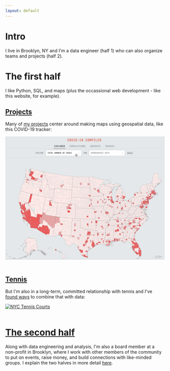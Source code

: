 ```yaml
---
layout: default
---
```

<h1>Intro</h1>

I live in Brooklyn, NY and I'm a data engineer (half 1) who can also organize teams and projects (half 2).

<h1>The first half</h1>

I like Python, SQL, and maps (plus the occassional web development - like this website, for example).

<h2><a href="./projects">Projects</a></h2>

Many of <a href="./projects">my projects</a> center around making maps using geospatial data, like this COVID-19 tracker:

<a href="./projects"><img src="assets/images/covid-map.gif" alt="COVID-19 Tracker"></a>
<br>
<br>
<h2><a href="./data-and-tennis">Tennis</a></h2>

But I'm also in a long-term, committed relationship with tennis and I've <a href="./data-and-tennis">found ways</a> to combine that with data:

<a href="./data-and-tennis"><img src="assets/images/tennis-map.gif" alt="NYC Tennis Courts"></a>
<br>
<br>
<h1><a href="./bio">The second half</a></h1>

Along with data engineering and analysis, I'm also a board member at a non-profit in Brooklyn, where I work with other members of the community to put on events, raise money, and build connections with like-minded groups. I explain the two halves in more detail <a href="./bio">here</a>.